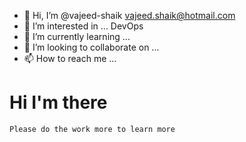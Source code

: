 - 👋 Hi, I’m @vajeed-shaik vajeed.shaik@hotmail.com
- 👀 I’m interested in ... DevOps
- 🌱 I’m currently learning ...
- 💞️ I’m looking to collaborate on ... 
- 📫 How to reach me ...
# Hi I'm there
    Please do the work more to learn more

<!---
vajeed-shaik/vajeed-shaik is a ✨ special ✨ repository because its `README.md` (this file) appears on your GitHub profile.
You can click the Preview link to take a look at your changes.
--->
